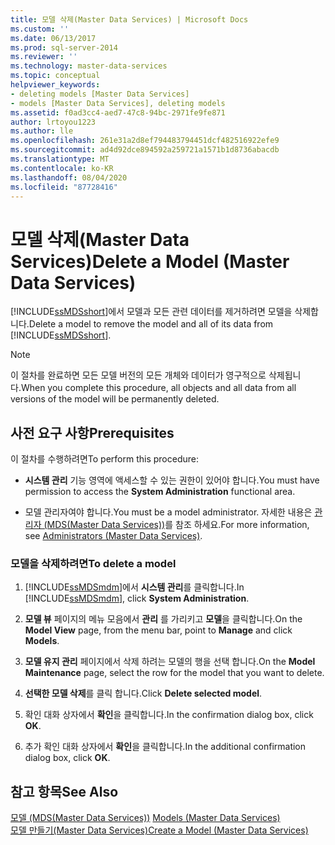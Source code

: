 ```yaml
---
title: 모델 삭제(Master Data Services) | Microsoft Docs
ms.custom: ''
ms.date: 06/13/2017
ms.prod: sql-server-2014
ms.reviewer: ''
ms.technology: master-data-services
ms.topic: conceptual
helpviewer_keywords:
- deleting models [Master Data Services]
- models [Master Data Services], deleting models
ms.assetid: f0ad3cc4-aed7-47c8-94bc-2971fe9fe871
author: lrtoyou1223
ms.author: lle
ms.openlocfilehash: 261e31a2d8ef794483794451dcf482516922efe9
ms.sourcegitcommit: ad4d92dce894592a259721a1571b1d8736abacdb
ms.translationtype: MT
ms.contentlocale: ko-KR
ms.lasthandoff: 08/04/2020
ms.locfileid: "87728416"
---
```

# <a name="delete-a-model-master-data-services"></a><span data-ttu-id="70ed5-102">모델 삭제(Master Data Services)</span><span class="sxs-lookup"><span data-stu-id="70ed5-102">Delete a Model (Master Data Services)</span></span>
  <span data-ttu-id="70ed5-103">[!INCLUDE[ssMDSshort](../includes/ssmdsshort-md.md)]에서 모델과 모든 관련 데이터를 제거하려면 모델을 삭제합니다.</span><span class="sxs-lookup"><span data-stu-id="70ed5-103">Delete a model to remove the model and all of its data from [!INCLUDE[ssMDSshort](../includes/ssmdsshort-md.md)].</span></span>  
  
> [!NOTE]  
>  <span data-ttu-id="70ed5-104">이 절차를 완료하면 모든 모델 버전의 모든 개체와 데이터가 영구적으로 삭제됩니다.</span><span class="sxs-lookup"><span data-stu-id="70ed5-104">When you complete this procedure, all objects and all data from all versions of the model will be permanently deleted.</span></span>  
  
## <a name="prerequisites"></a><span data-ttu-id="70ed5-105">사전 요구 사항</span><span class="sxs-lookup"><span data-stu-id="70ed5-105">Prerequisites</span></span>  
 <span data-ttu-id="70ed5-106">이 절차를 수행하려면</span><span class="sxs-lookup"><span data-stu-id="70ed5-106">To perform this procedure:</span></span>  
  
-   <span data-ttu-id="70ed5-107">**시스템 관리** 기능 영역에 액세스할 수 있는 권한이 있어야 합니다.</span><span class="sxs-lookup"><span data-stu-id="70ed5-107">You must have permission to access the **System Administration** functional area.</span></span>  
  
-   <span data-ttu-id="70ed5-108">모델 관리자여야 합니다.</span><span class="sxs-lookup"><span data-stu-id="70ed5-108">You must be a model administrator.</span></span> <span data-ttu-id="70ed5-109">자세한 내용은 [관리자 &#40;MDS(Master Data Services)&#41;](administrators-master-data-services.md)를 참조 하세요.</span><span class="sxs-lookup"><span data-stu-id="70ed5-109">For more information, see [Administrators &#40;Master Data Services&#41;](administrators-master-data-services.md).</span></span>  
  
### <a name="to-delete-a-model"></a><span data-ttu-id="70ed5-110">모델을 삭제하려면</span><span class="sxs-lookup"><span data-stu-id="70ed5-110">To delete a model</span></span>  
  
1.  <span data-ttu-id="70ed5-111">[!INCLUDE[ssMDSmdm](../includes/ssmdsmdm-md.md)]에서 **시스템 관리**를 클릭합니다.</span><span class="sxs-lookup"><span data-stu-id="70ed5-111">In [!INCLUDE[ssMDSmdm](../includes/ssmdsmdm-md.md)], click **System Administration**.</span></span>  
  
2.  <span data-ttu-id="70ed5-112">**모델 뷰** 페이지의 메뉴 모음에서 **관리** 를 가리키고 **모델**을 클릭합니다.</span><span class="sxs-lookup"><span data-stu-id="70ed5-112">On the **Model View** page, from the menu bar, point to **Manage** and click **Models**.</span></span>  
  
3.  <span data-ttu-id="70ed5-113">**모델 유지 관리** 페이지에서 삭제 하려는 모델의 행을 선택 합니다.</span><span class="sxs-lookup"><span data-stu-id="70ed5-113">On the **Model Maintenance** page, select the row for the model that you want to delete.</span></span>  
  
4.  <span data-ttu-id="70ed5-114">**선택한 모델 삭제**를 클릭 합니다.</span><span class="sxs-lookup"><span data-stu-id="70ed5-114">Click **Delete selected model**.</span></span>  
  
5.  <span data-ttu-id="70ed5-115">확인 대화 상자에서 **확인**을 클릭합니다.</span><span class="sxs-lookup"><span data-stu-id="70ed5-115">In the confirmation dialog box, click **OK**.</span></span>  
  
6.  <span data-ttu-id="70ed5-116">추가 확인 대화 상자에서 **확인**을 클릭합니다.</span><span class="sxs-lookup"><span data-stu-id="70ed5-116">In the additional confirmation dialog box, click **OK**.</span></span>  
  
## <a name="see-also"></a><span data-ttu-id="70ed5-117">참고 항목</span><span class="sxs-lookup"><span data-stu-id="70ed5-117">See Also</span></span>  
 <span data-ttu-id="70ed5-118">[모델 &#40;MDS(Master Data Services)&#41;](../../2014/master-data-services/models-master-data-services.md) </span><span class="sxs-lookup"><span data-stu-id="70ed5-118">[Models &#40;Master Data Services&#41;](../../2014/master-data-services/models-master-data-services.md) </span></span>  
 [<span data-ttu-id="70ed5-119">모델 만들기&#40;Master Data Services&#41;</span><span class="sxs-lookup"><span data-stu-id="70ed5-119">Create a Model &#40;Master Data Services&#41;</span></span>](../../2014/master-data-services/create-a-model-master-data-services.md)  
  
  

